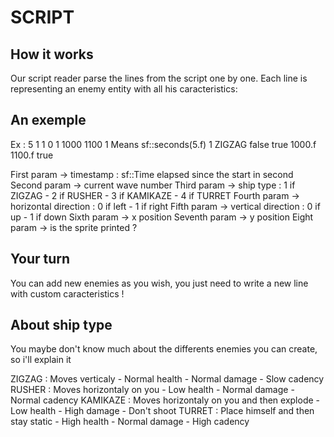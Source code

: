 # SCRIPT

## How it works

Our script reader parse the lines from the script one by one.
Each line is representing an enemy entity with all his caracteristics:


## An exemple

Ex :  5                1 1      0     1    1000   1100    1
Means sf::seconds(5.f) 1 ZIGZAG false true 1000.f 1100.f  true


First param -> timestamp : sf::Time elapsed since the start in second
Second param -> current wave number
Third param -> ship type : 1 if ZIGZAG - 2 if RUSHER - 3 if KAMIKAZE - 4 if TURRET
Fourth param -> horizontal direction : 0 if left - 1 if right
Fifth param -> vertical direction : 0 if up - 1 if down
Sixth param -> x position
Seventh param -> y position
Eight param -> is the sprite printed ?


## Your turn

You can add new enemies as you wish, you just need to write a new line with custom caracteristics !

## About ship type

You maybe don't know much about the differents enemies you can create, so i'll explain it

ZIGZAG : Moves verticaly - Normal health - Normal damage - Slow cadency
RUSHER : Moves horizontaly on you - Low health - Normal damage - Normal cadency
KAMIKAZE : Moves horizontaly on you and then explode - Low health - High damage - Don't shoot
TURRET : Place himself and then stay static - High health - Normal damage - High cadency

